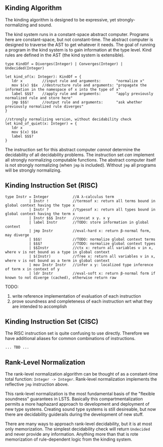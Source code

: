 ## Kinding Algorithm

The kinding algorithm is designed to be expressive, yet strongly-normalizing and sound.

The kind system runs in a constant-space abstract computer.
Programs here are constant-space, but not constant-time.
The abstract computer is designed to traverse the AST to get whatever it needs.
The goal of running a program in the kind system is to gain information at the type level.
Kind rules are defined in the AST (the kind system is extensible).

```lsts
type KindOf = Diverges(Integer) | Converges(Integer) | Undecided(Integer)

let kind_of(x: Integer): KindOf = {
   ldr x         //input rule and arguments:       "normalize x"
   mov $(x) $$x  //destructure rule and arguments: "propagate the information in the namespace of x into the type of x"
   label $$$?    //apply rule and arguments:       "apply previously normalized rule and store here"
   jmp $$$!      //output rule and arguments:      "ask whether previously normalized rule diverges"
}

//strongly normalizing version, without decidability check
let kind_of_quiet(x: Integer) = {
   ldr x
   mov $(x) $$x
   label $$$?
}
```

The instruction set for this abstract computer *cannot* determine the decidability of all decidability problems.
The instruction set *can* implement all strongly normalizing computable functions.
The abstract computer itself is not strongly normalizing (when `jmp` is included).
Without `jmp` all programs will be strongly normalizing.

## Kinding Instruction Set (RISC)

```lsts
type Instr = Integer           //A λ-calculus term
           | Instr !           //termsof x: return all terms bound in global context having the type x
           | Instr ?           //typesof x: return all types bound in global context having the term x
           | Instr $$$ Instr   //concat x y. x y
           | label Instr       //TODO: store information in global context
           | jmp Instr         //eval-hard x: return β-normal form, may diverge
           | $$$!              //TODO: normalize global context terms
           | $$$?              //TODO: normalize global context types
           | $$Instr           //ctx x: return all variables v in x, where v is not bound as a type in global context
           | $(Instr)          //free x: return all variables v in x, where v is not bound as a term in global context
           | mov Instr Instr   //infer x y: localized type inference of term x in context of y
           | ldr Instr         //eval-soft x: return β-normal form if known to not diverge (cached), otherwise return raw
```

TODO:
1) write reference implementation of evaluation of each instruction
2) prove soundness and completeness of each instruction wrt what they are intended to accomplish

## Kinding Instruction Set (CISC)

The RISC instruction set is quite confusing to use directly. Therefore we have additional aliases for common combinations of instructions.

```lsts
... TBD ...
```

## Rank-Level Normalization

The rank-level normalization algorithm can be thought of as a constant-time total function: `Integer -> Integer`.
Rank-level normalization implements the reflective `jmp` instruction above.

This rank-level normalization is the most fundamental basis of the "flexible soundness" guarantees in LSTS.
Basically this compartmentalization permits a more haphazard approach to development and deployment of new type systems.
Creating sound type systems is still desireable, but now there are decidability guiderails during the development of new stuff.

There are many ways to approach rank-level decidability, but it is at most only memorization.
The simplest decidability check will return `Undecided` and never provide any information.
Anything more than that is rote memorization of rule-dependent logic from the kinding system.
